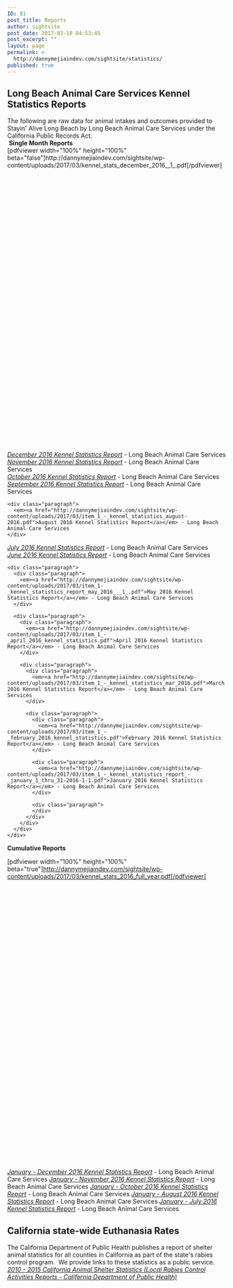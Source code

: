 ```yaml
---
ID: 81
post_title: Reports
author: sightsite
post_date: 2017-03-10 04:53:45
post_excerpt: ""
layout: page
permalink: >
  http://dannymejiaindev.com/sightsite/statistics/
published: true
---
```

<style>
  #pdfview {width: 600px; height: 700px;}@media screen and (max-width: 37.5em) {#pdfview {width: 350px;height: 500px;}}
</style>

<h2 class="wsite-content-title">
  Long Beach Animal Care Services ​Kennel Statistics Reports
</h2>

<div class="paragraph">
  The following are raw data for animal intakes and outcomes provided to Stayin' Alive Long Beach by Long Beach Animal Care Services under the California Public Records Act.
</div>

<div class="paragraph">
</div>

<div class="paragraph">
  ​ <strong>Single Month Reports</strong>
</div>

<div id="pdfview" class="paragraph">
  [pdfviewer width="100%" height="100%" beta="false"]http://dannymejiaindev.com/sightsite/wp-content/uploads/2017/03/kennel_stats_december_2016__1_.pdf[/pdfviewer]
</div>

<div class="paragraph">
</div>

<div class="paragraph">
  <div class="paragraph">
    <em><a href="http://dannymejiaindev.com/sightsite/wp-content/uploads/2017/03/kennel_stats_december_2016__1_.pdf" target="_blank">December 2016 Kennel Statistics Report</a></em> - Long Beach Animal Care Services
  </div>
  
  <div class="paragraph">
    <em><a href="http://dannymejiaindev.com/sightsite/wp-content/uploads/2017/03/item_1_-_kennel_statistics_report_-_january_1_thru_31-2016-1.pdf">November 2016 Kennel Statistics Report</a></em> - Long Beach Animal Care Services
  </div>
</div>

<div class="paragraph">
  <div class="paragraph">
    <em><a href="http://dannymejiaindev.com/sightsite/wp-content/uploads/2017/03/kennel_statistics_october_2016.pdf">October 2016 Kennel Statistics Report</a> </em>- Long Beach Animal Care Services
  </div>
  
  <div class="paragraph">
    <div class="paragraph">
      <em><a href="http://dannymejiaindev.com/sightsite/wp-content/uploads/2017/03/item_1_-_kennel_statistics_september_2016.pdf">September 2016 Kennel Statistics Report</a></em> - Long Beach Animal Care Services
    </div>
    
    <div class="paragraph">
      <em><a href="http://dannymejiaindev.com/sightsite/wp-content/uploads/2017/03/item_1_-_kennel_statistics_august-2016.pdf">August 2016 Kennel Statistics Report</a></em> - Long Beach Animal Care Services
    </div>
  </div>
</div>

<div class="paragraph">
  <div class="paragraph">
    <em><a href="http://dannymejiaindev.com/sightsite/wp-content/uploads/2017/03/item_1_-_kennel_statistics_july_2016.pdf">July 2016 Kennel Statistics Report</a></em> - Long Beach Animal Care Services
  </div>
  
  <div class="paragraph">
    <div class="paragraph">
      <em><a href="http://dannymejiaindev.com/sightsite/wp-content/uploads/2017/03/item_1_-_kennel_statistics_june_2016.pdf">June 2016 Kennel Statistics Report</a></em> - Long Beach Animal Care Services
    </div>
    
    <div class="paragraph">
      <div class="paragraph">
        <em><a href="http://dannymejiaindev.com/sightsite/wp-content/uploads/2017/03/item_1-_kennel_statistics_report_may_2016___1_.pdf">May 2016 Kennel Statistics Report</a></em> - Long Beach Animal Care Services
      </div>
      
      <div class="paragraph">
        <div class="paragraph">
          <em><a href="http://dannymejiaindev.com/sightsite/wp-content/uploads/2017/03/item_1_-_april_2016_kennel_statistics.pdf">April 2016 Kennel Statistics Report</a></em> - Long Beach Animal Care Services
        </div>
        
        <div class="paragraph">
          <div class="paragraph">
            <em><a href="http://dannymejiaindev.com/sightsite/wp-content/uploads/2017/03/item_1_-_kennel_statistics_mar_2016.pdf">March 2016 Kennel Statistics Report</a></em> - Long Beach Animal Care Services
          </div>
          
          <div class="paragraph">
            <div class="paragraph">
              <em><a href="http://dannymejiaindev.com/sightsite/wp-content/uploads/2017/03/item_1_-_february_2016_kennel_statistics.pdf">February 2016 Kennel Statistics Report</a></em> - Long Beach Animal Care Services
            </div>
            
            <div class="paragraph">
              <em><a href="http://dannymejiaindev.com/sightsite/wp-content/uploads/2017/03/item_1_-_kennel_statistics_report_-_january_1_thru_31-2016-1-1.pdf">January 2016 Kennel Statistics Report</a></em> - Long Beach Animal Care Services
            </div>
            
            <div class="paragraph">
            </div>
          </div>
        </div>
      </div>
    </div>
  </div>
  
  <strong>Cumulative Reports</strong> <div id="pdfview">
    [pdfviewer width="100%" height="100%" beta="true"]http://dannymejiaindev.com/sightsite/wp-content/uploads/2017/03/kennel_stats_2016_full_year.pdf[/pdfviewer]
  </div>
  
  <em><a href="http://dannymejiaindev.com/sightsite/wp-content/uploads/2017/03/kennel_stats_2016_full_year.pdf">January - December 2016 Kennel Statistics Report</a></em> - Long Beach Animal Care Services <em style="font-size: 1em;"><a href="http://dannymejiaindev.com/sightsite/wp-content/uploads/2017/03/item_2_-_kennel_statistics_jan-nov_2016__1_.pdf">January - November 2016 Kennel Statistics Report</a></em><span style="font-size: 1em;"> - Long Beach Animal Care Services </span><em style="font-size: 1em;"><a href="http://dannymejiaindev.com/sightsite/wp-content/uploads/2017/03/kennel_statistics_jan_through_oct_2016.pdf">January - October 2016 Kennel Statistics Report</a></em><span style="font-size: 1em;"> - Long Beach Animal Care Services </span><em style="font-size: 1em;"><a href="http://dannymejiaindev.com/sightsite/wp-content/uploads/2017/03/item_2_-_kennel_statistics_jan-aug_2016.pdf">January - August 2016 Kennel Statistics Report</a></em><span style="font-size: 1em;"> - Long Beach Animal Care Services </span><em style="font-size: 1em;"><a href="http://dannymejiaindev.com/sightsite/wp-content/uploads/2017/03/item_2_-_kennel_statistics_jan-july_2016.pdf">January - July 2016 Kennel Statistics Report</a> </em><span style="font-size: 1em;">- Long Beach Animal Care Services</span>
</div>

<h2 class="wsite-content-title">
  California state-wide Euthanasia Rates
</h2>

<div class="paragraph">
  The California Department of Public Health publishes a report of shelter animal statistics for all counties in California as part of the state's rabies control program.  We provide links to these statistics as a public service. <em><a href="https://www.cdph.ca.gov/HealthInfo/discond/Pages/LocalRabiesControlActivities.aspx" target="_blank">2010 - 2015 California Animal Shelter Statistics (Local Rabies Control Activities Reports - California Department of Public Health)</a></em>
</div>